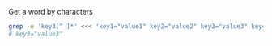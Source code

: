 Get a word by characters
```sh
grep -o 'key3[^ ]*' <<< 'key1="value1" key2="value2" key3="value3" key4="value4"'
# key3="value3"
```
